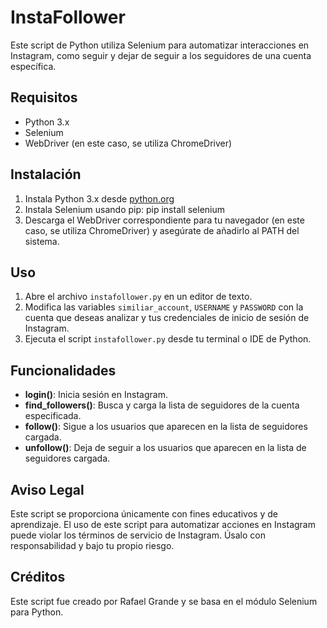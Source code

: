 # InstaFollower

Este script de Python utiliza Selenium para automatizar interacciones en Instagram, como seguir y dejar de seguir a los seguidores de una cuenta específica.

## Requisitos

- Python 3.x
- Selenium
- WebDriver (en este caso, se utiliza ChromeDriver)

## Instalación

1. Instala Python 3.x desde [python.org](https://www.python.org/downloads/)
2. Instala Selenium usando pip: pip install selenium
3. Descarga el WebDriver correspondiente para tu navegador (en este caso, se utiliza ChromeDriver) y asegúrate de añadirlo al PATH del sistema.

## Uso

1. Abre el archivo `instafollower.py` en un editor de texto.
2. Modifica las variables `similiar_account`, `USERNAME` y `PASSWORD` con la cuenta que deseas analizar y tus credenciales de inicio de sesión de Instagram.
3. Ejecuta el script `instafollower.py` desde tu terminal o IDE de Python.

## Funcionalidades

- **login()**: Inicia sesión en Instagram.
- **find_followers()**: Busca y carga la lista de seguidores de la cuenta especificada.
- **follow()**: Sigue a los usuarios que aparecen en la lista de seguidores cargada.
- **unfollow()**: Deja de seguir a los usuarios que aparecen en la lista de seguidores cargada.

## Aviso Legal

Este script se proporciona únicamente con fines educativos y de aprendizaje. El uso de este script para automatizar acciones en Instagram puede violar los términos de servicio de Instagram. Úsalo con responsabilidad y bajo tu propio riesgo.

## Créditos

Este script fue creado por Rafael Grande y se basa en el módulo Selenium para Python.


